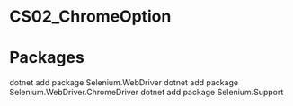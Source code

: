 # CS02_ChromeOption


# Packages

dotnet add package Selenium.WebDriver
dotnet add package Selenium.WebDriver.ChromeDriver
dotnet add package Selenium.Support